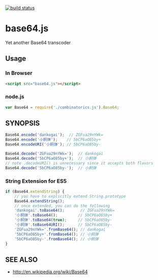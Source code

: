 [![build status](https://secure.travis-ci.org/dankogai/js-base64.png)](http://travis-ci.org/dankogai/js-base64)

# base64.js

Yet another Base64 transcoder

## Usage

### In Browser
````html
<script src="base64.js"></script>
````
### node.js
````javascript
var Base64 = require('./combinatorics.js').Base64;
````


## SYNOPSIS

````javascript
Base64.encode('dankogai');  // ZGFua29nYWk=
Base64.encode('小飼弾');    // 5bCP6aO85by+
Base64.encodeURI('小飼弾'); // 5bCP6aO85by-

Base64.decode('ZGFua29nYWk=');  // dankogai
Base64.decode('5bCP6aO85by+');  // 小飼弾
// note .decodeURI() is unnecessary since it accepts both flavors
Base64.decode('5bCP6aO85by-');  // 小飼弾
````

### String Extension for ES5

````javascript
if (Base64.extendString) {
    // you have to explicitly extend String.prototype
    Base64.extendString();
    // once extended, you can do the following
    'dankogai'.toBase64();       // ZGFua29nYWk=
    '小飼弾'.toBase64();         // 5bCP6aO85by+
    '小飼弾'.toBase64(true);     // 5bCP6aO85by-
    '小飼弾'.toBase64URI();      // 5bCP6aO85by-
    'ZGFua29nYWk='.fromBase64(); // dankogai
    '5bCP6aO85by+'.fromBase64(); // 小飼弾
    '5bCP6aO85by-'.fromBase64(); // 小飼弾
}
````

## SEE ALSO

+ http://en.wikipedia.org/wiki/Base64
